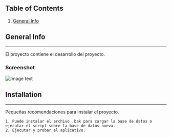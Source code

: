 ## Table of Contents
1. [General Info](#general-info)

## General Info
***
El proyecto contiene el desarrollo del proyecto.

### Screenshot
![Image text](https://github.com/degumeji/rp3Test/tree/rp3Test/Contenido/1.png)

## Installation
***
Pequeñas recomendaciones para instalar el proyecto. 
```
1. Puede instalar el archivo .bak para cargar la base de datos o ejecutar el script sobre la base de datos nueva.
2. Ejecutar y probar el aplicativo.

```
